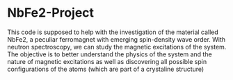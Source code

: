 # NbFe2-Project
This code is supposed to help with the investigation of the material called NbFe2, a peculiar ferromagnet with emerging spin-density wave order. With neutron spectroscopy,
we can study the magnetic excitations of the system. The objective is to better understand the physics of the system and the nature of magnetic excitations as well as discovering all possible spin configurations of the atoms (which are part of a crystaline structure)
